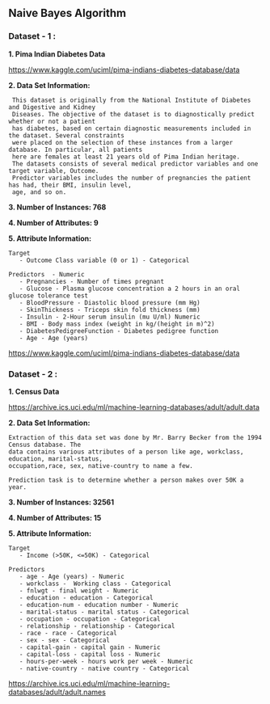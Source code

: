 

## Naive Bayes Algorithm

### Dataset - 1 :

**1. Pima Indian Diabetes Data**

   https://www.kaggle.com/uciml/pima-indians-diabetes-database/data

**2. Data Set Information:**

     This dataset is originally from the National Institute of Diabetes and Digestive and Kidney
     Diseases. The objective of the dataset is to diagnostically predict whether or not a patient
     has diabetes, based on certain diagnostic measurements included in the dataset. Several constraints
     were placed on the selection of these instances from a larger database. In particular, all patients 
     here are females at least 21 years old of Pima Indian heritage.
     The datasets consists of several medical predictor variables and one target variable, Outcome. 
     Predictor variables includes the number of pregnancies the patient has had, their BMI, insulin level,
     age, and so on.

**3. Number of Instances: 768**

**4. Number of Attributes: 9**

**5. Attribute Information:**
    
    
    
    Target
       - Outcome Class variable (0 or 1) - Categorical
    
    Predictors  - Numeric
       - Pregnancies - Number of times pregnant 
       - Glucose - Plasma glucose concentration a 2 hours in an oral glucose tolerance test 
       - BloodPressure - Diastolic blood pressure (mm Hg) 
       - SkinThickness - Triceps skin fold thickness (mm) 
       - Insulin - 2-Hour serum insulin (mu U/ml) Numeric
       - BMI - Body mass index (weight in kg/(height in m)^2) 
       - DiabetesPedigreeFunction - Diabetes pedigree function 
       - Age - Age (years) 

https://www.kaggle.com/uciml/pima-indians-diabetes-database/data


### Dataset - 2 :

**1. Census Data**

   https://archive.ics.uci.edu/ml/machine-learning-databases/adult/adult.data

**2. Data Set Information:**

    Extraction of this data set was done by Mr. Barry Becker from the 1994 Census database. The 
    data contains various attributes of a person like age, workclass, education, marital-status, 
    occupation,race, sex, native-country to name a few.

    Prediction task is to determine whether a person makes over 50K a year. 
    

**3. Number of Instances: 32561**

**4. Number of Attributes: 15**

**5. Attribute Information:**
    
    Target
       - Income (>50K, <=50K) - Categorical 
    
    Predictors	
       - age - Age (years) - Numeric
       - workclass -  Working class - Categorical
       - fnlwgt - final weight - Numeric
       - education - education - Categorical
       - education-num - education number - Numeric
       - marital-status - marital status - Categorical
       - occupation - occupation - Categorical
       - relationship - relationship - Categorical
       - race - race - Categorical
       - sex - sex - Categorical
       - capital-gain - capital gain - Numeric
       - capital-loss - capital loss - Numeric
       - hours-per-week - hours work per week - Numeric
       - native-country - native country - Categorical


   https://archive.ics.uci.edu/ml/machine-learning-databases/adult/adult.names



